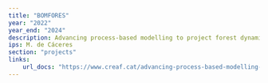 ```yaml
---
title: "BOMFORES"
year: "2022"
year_end: "2024"
description: Advancing process-based modelling to project forest dynamics and associated ecosystem services at the stand and regional scales.
ips: M. de Cáceres
section: "projects"
links:
    url_docs: "https://www.creaf.cat/advancing-process-based-modelling-project-forest-dynamics-and-associated-ecosystem-services-stand-and-regional-scales"
---
```

